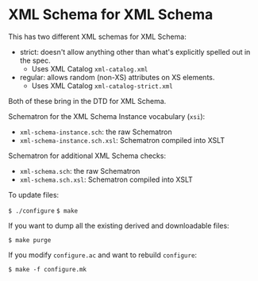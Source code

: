# XML Schema for XML Schema

This has two different XML schemas for XML Schema:

- strict: doesn't allow anything other than what's explicitly spelled out in the spec.
    - Uses XML Catalog `xml-catalog.xml`
- regular: allows random (non-XS) attributes on XS elements.
    - Uses XML Catalog `xml-catalog-strict.xml`
    
Both of these bring in the DTD for XML Schema.

Schematron for the XML Schema Instance vocabulary (`xsi`):

- `xml-schema-instance.sch`: the raw Schematron
- `xml-schema-instance.sch.xsl`: Schematron compiled into XSLT

Schematron for additional XML Schema checks:

- `xml-schema.sch`: the raw Schematron
- `xml-schema.sch.xsl`: Schematron compiled into XSLT

To update files:

`$ ./configure`
`$ make`

If you want to dump all the existing derived and downloadable files:

`$ make purge`

If you modify `configure.ac` and want to rebuild `configure`:

`$ make -f configure.mk`


